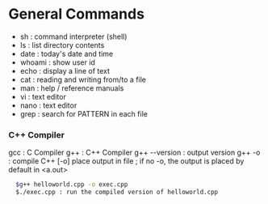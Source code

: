 # General Commands

- sh  : command interpreter (shell)
- ls  : list directory contents
- date : today's date and time
- whoami : show user id
- echo : display a line of text
- cat : reading and writing from/to a file
- man : help / reference manuals
- vi : text editor
- nano : text editor
- grep : search for PATTERN in each file

### C++ Compiler
gcc : C Compiler
g++ : C++ Compiler
g++ --version : output version
g++ <filename> -o <execname>  : compile C++ <filename> [-o] place output in file <execname> ; if no -o, the output is placed by default in <a.out>
```bash
  $g++ helloworld.cpp -o exec.cpp 
  $./exec.cpp : run the compiled version of helloworld.cpp
```
